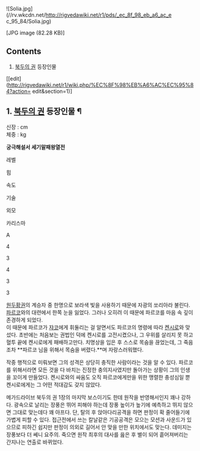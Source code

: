 ![Solia.jpg](//rv.wkcdn.net/http://rigvedawiki.net/r1/pds/_ec_8f_98_eb_a6_ac_e
c_95_84/Solia.jpg)

[JPG image (82.28 KB)]

## Contents

    

1. [북두의 권](%EB%B6%81%EB%91%90%EC%9D%98%20%EA%B6%8C.md) 등장인물 

[[edit](http://rigvedawiki.net/r1/wiki.php/%EC%8F%98%EB%A6%AC%EC%95%84?action=
edit&section=1)]

## 1. [북두의 권](%EB%B6%81%EB%91%90%EC%9D%98%20%EA%B6%8C.md) 등장인물 ¶

  

신장 : cm  
체중 : kg

  

**궁극해설서 세기말패왕열전**

레벨

힘

속도

기술

외모

카리스마

A

4

3

4

3

3

  
[원두황권](%EC%9B%90%EB%91%90%ED%99%A9%EA%B6%8C.md)의 계승자 중 한명으로 보라색 빛을 사용하기 때문에
자광의 쏘리아라 불린다. [파르코](%ED%8C%8C%EB%A5%B4%EC%BD%94.md)와의 대련에서 한쪽 눈을 잃었다. 그러나
오히려 이 때문에 파르코를 마음 속 깊이 존경하게 되었다.  
이 때문에 파르코가 [쟈코](%EC%9F%88%EC%BD%94.md)에게 휘둘리는 걸 알면서도 파르코의 명령에 따라
[켄시로](%EC%BC%84%EC%8B%9C%EB%A1%9C.md)와 맞섰다. 초반에는 처음보는 권법인 덕에 켄시로를 고전시켰으나, 그
우위를 살리지 못 하고 혈투 끝에 켄시로에게 패배하고만다. 치명상을 입은 후 스스로 목숨을 끊었는데, 그 죽음조차 **파르코 님을 위해서
목숨을 버렸다.**며 자랑스러워했다.

  

작중 행적으로 미뤄보면 그의 성격은 상당히 충직한 사람이라는 것을 알 수 있다. 파르코를 위해서라면 모든 것을 다 바치는 진정한
충의지사였지만 돌아가는 상황이 그의 인생을 꼬이게 만들었다. 켄시로와의 싸움도 오직 파르코에게만을 위한 맹렬한 충성심일 뿐 켄시로에게는 그
어떤 적대감도 갖지 않았다.

  

메가드라이브 북두의 권 1장의 마지막 보스이기도 한데 원작을 반영해서인지 꽤나 강하다. 광속으로 날리는 장풍은 뛰어 피해야 하는데 장풍
높이가 높기에 예측하고 뛰지 않으면 그대로 맞는데다 꽤 아프다. 단, 탈의 후 앉아다리공격을 하면 판정이 확 줄어들기에 가볍게 피할 수
있다. 접근전에서 쓰는 칼날같은 기공공격은 모으는 모션과 사운드가 있으므로 피하긴 쉽지만 판정이 의외로 길어서 안 맞을 만한 위치에서도
맞는다. 데미지는 장풍보다 더 쎄니 요주의. 죽으면 원작 최후의 대사를 읊은 후 별이 되어 흩어져버리는 간지나는 연출로 바뀌었다.

  

